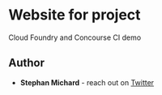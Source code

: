 # Website for project 

Cloud Foundry and Concourse CI demo

## Author

* **Stephan Michard** - reach out on [Twitter](https://twitter.com/StephanMichard)
